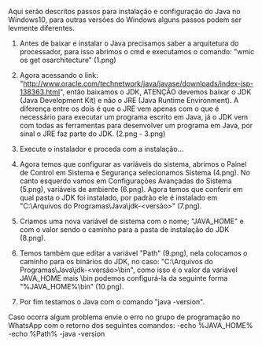 Aqui serão descritos passos para instalação e configuração do Java no Windows10, para outras versões do Windows
alguns passos podem ser levmente diferentes.

1. Antes de baixar e instalar o Java precisamos saber a arquitetura do processador, para isso abrimos o cmd 
e executamos o comando: "wmic os get osarchitecture" (1.png)

2. Agora acessando o link: "http://www.oracle.com/technetwork/java/javase/downloads/index-jsp-138363.html", 
então baixamos o JDK, ATENÇÃO devemos baixar o JDK (Java Development Kit) e não o JRE (Java Runtime Environment). 
A diferença entre os dois é que o JRE vem apenas com o que é necessário para executar um programa escrito em Java,
já o JDK vem com todas as ferramentas para desenvolver um programa em Java, por sinal o JRE faz parte do JDK. 
(2.png - 3.png)

3. Execute o instalador e proceda com a instalação...

4. Agora temos que configurar as variáveis do sistema, abrimos o Painel de Control em Sistema e Segurança 
selecionamos Sistema (4.png). No canto esquerdo vamos em Configurações Avançadas do Sistema (5.png),
variáveis de ambiente (6.png). Agora temos que conferir em qual pasta o JDK foi instalado, por padrão ele
é instalado em "C:\Arquivos do Programas\Java\jdk-<versão>" (7.png).

5. Criamos uma nova variável de sistema com o nome; "JAVA_HOME" e com o valor sendo o caminho para a pasta de instalação
do JDK (8.png).

6. Temos também que editar a variável "Path" (9.png), nela colocamos o caminho para os binários do JDK, no caso:
"C:\Arquivos do Programas\Java\jdk-<versão>\bin", como isso é o valor da variável JAVA_HOME mais \bin podemos
configurá-la da seguinte forma "%JAVA_HOME%\bin" (10.png).

7. Por fim testamos o Java com o comando "java -version".

Caso ocorra algum problema envie o erro no grupo de programação no WhatsApp com o retorno dos seguintes comandos:
-echo %JAVA_HOME%
-echo %Path%
-java -version
